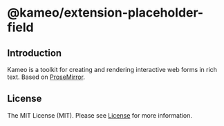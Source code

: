 # @kameo/extension-placeholder-field

## Introduction

Kameo is a toolkit for creating and rendering interactive web forms in rich text. Based on [ProseMirror](https://prosemirror.net/).

## License

The MIT License (MIT). Please see [License](https://github.com/kameojs/kameo/blob/main/LICENSE) for more information.
